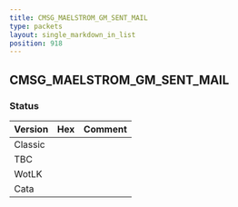 ```yaml
---
title: CMSG_MAELSTROM_GM_SENT_MAIL
type: packets
layout: single_markdown_in_list
position: 918
---
```


## CMSG_MAELSTROM_GM_SENT_MAIL

### Status

Version | Hex | Comment
---------- | ---------- | ---------- 
Classic |  |  
TBC |  |  
WotLK |  |  
Cata |  |  
